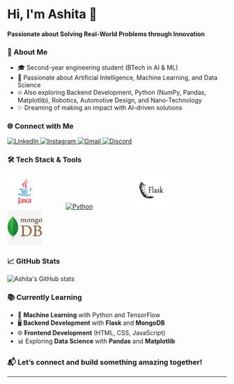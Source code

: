<p align="center">
  <h1>Hi, I'm Ashita 👋</h1>
  <h4>Passionate about Solving Real-World Problems through Innovation</h4>
</p>

### 🚀 About Me
- 🎓 Second-year engineering student (BTech in AI & ML) 
- 🤖 Passionate about Artificial Intelligence, Machine Learning, and Data Science
- 🔥 Also exploring Backend Development, Python (NumPy, Pandas, Matplotlib), Robotics, Automotive Design, and Nano-Technology
- ✨ Dreaming of making an impact with AI-driven solutions

### 🌐 Connect with Me
<p align="left">
<a href="https://linkedin.com/in/ashita-jayaram" target="_blank">
  <img src="https://img.shields.io/badge/LinkedIn-0077B5?style=for-the-badge&logo=linkedin&logoColor=white" alt="LinkedIn"/>
</a>
<a href="https://instagram.com/ashitatihsa" target="_blank">
  <img src="https://img.shields.io/badge/Instagram-E4405F?style=for-the-badge&logo=instagram&logoColor=white" alt="Instagram"/>
</a>
<a href="mailto:ashitajayaram.work@gmail.com">
  <img src="https://img.shields.io/badge/Gmail-D14836?style=for-the-badge&logo=gmail&logoColor=white" alt="Gmail"/>
</a>
<a href="https://discordapp.com/users/ash.3.14" target="_blank">
  <img src="https://img.shields.io/badge/Discord-5865F2?style=for-the-badge&logo=discord&logoColor=white" alt="Discord"/>
</a>
</p>

### 🛠️ Tech Stack & Tools
<p align="left">
  <span style="display: inline-block; margin-right: 50px;">
    <a href="https://www.java.com" target="_blank">
      <img src="Javalogo.png" alt="Java" width="80" height="80"/>
    </a>
  </span>
  <span style="display: inline-block; margin-right:90px;">
    <a href="https://www.python.org" target="_blank">
      <img src="https://upload.wikimedia.org/wikipedia/commons/c/c3/Python-logo-notext.svg" alt="Python" width="80" height="80"/>
    </a>
  </span>
  <span style="display: inline-block; margin-right: 90px;">
    <a href="https://flask.palletsprojects.com/" target="_blank">
      <img src="flasklogo.jpg" alt="Flask" width="80" height="80"/>
    </a>
  </span>
  <span style="display: inline-block;">
    <a href="https://www.mongodb.com" target="_blank">
      <img src="mongodblogo.png" alt="MongoDB" width="80" height="80"/>
    </a>
  </span>
</p>



### 📈 GitHub Stats
![Ashita's GitHub stats](https://github-readme-stats.vercel.app/api?username=ashitajayaram&show_icons=true&theme=radical)

### 📚 Currently Learning
- 🤖 **Machine Learning** with Python and TensorFlow
- 🖥️ **Backend Development** with **Flask** and **MongoDB**
- 🌐 **Frontend Development** (HTML, CSS, JavaScript)
- 📊 Exploring **Data Science** with **Pandas** and **Matplotlib**

### 📬 Let’s connect and build something amazing together!

---
